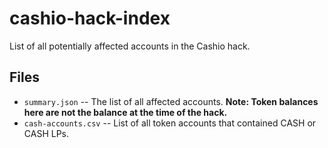 # cashio-hack-index

List of all potentially affected accounts in the Cashio hack.

## Files

- `summary.json` -- The list of all affected accounts. **Note: Token balances here are not the balance at the time of the hack.**
- `cash-accounts.csv` -- List of all token accounts that contained CASH or CASH LPs.

